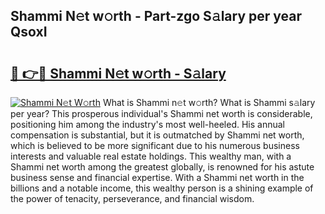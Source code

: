 ## Shammi N𝚎t w𝚘rth - Part-zgo S𝚊lary per year QsoxI

# <h2><a href="http://gc0d1px.nevu.top/?p=Shammi">🔗 👉🔴 Shammi N𝚎t w𝚘rth - S𝚊lary</a></h2>

[![Shammi N𝚎t W𝚘rth](https://i.imgur.com/Oavwk0R.jpeg)](http://gc0d1px.nevu.top/?p=Shammi)
What is Shammi n𝚎t w𝚘rth? What is Shammi s𝚊lary per year?
This prosperous individual's Shammi net worth is considerable, positioning him among the industry's most well-heeled. His annual compensation is substantial, but it is outmatched by Shammi net worth, which is believed to be more significant due to his numerous business interests and valuable real estate holdings. This wealthy man, with a Shammi net worth among the greatest globally, is renowned for his astute business sense and financial expertise. With a Shammi net worth in the billions and a notable income, this wealthy person is a shining example of the power of tenacity, perseverance, and financial wisdom.

